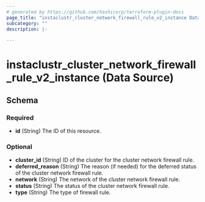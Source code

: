 ```yaml
---
# generated by https://github.com/hashicorp/terraform-plugin-docs
page_title: "instaclustr_cluster_network_firewall_rule_v2_instance Data Source - terraform-provider-instaclustr"
subcategory: ""
description: |-
  
---
```


# instaclustr_cluster_network_firewall_rule_v2_instance (Data Source)





<!-- schema generated by tfplugindocs -->
## Schema

### Required

- **id** (String) The ID of this resource.

### Optional

- **cluster_id** (String) ID of the cluster for the cluster network firewall rule.
- **deferred_reason** (String) The reason (if needed) for the deferred status of the cluster network firewall rule.
- **network** (String) The network of the cluster network firewall rule.
- **status** (String) The status of the cluster network firewall rule.
- **type** (String) The type of firewall rule.


